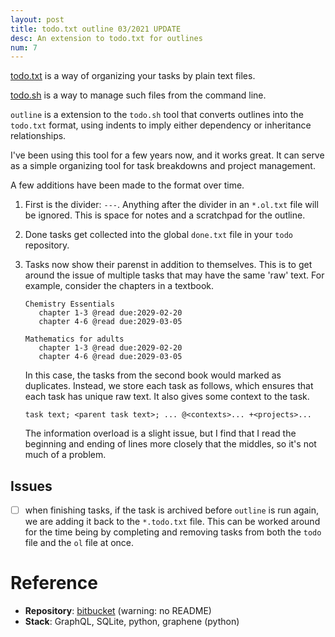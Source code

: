 ```yaml
---
layout: post
title: todo.txt outline 03/2021 UPDATE
desc: An extension to todo.txt for outlines
num: 7
---
```


[todo.txt](https://github.com/todotxt/todo.txt) is a way of organizing your tasks by plain text files.

[todo.sh](https://github.com/todotxt/todo.txt-cli) is a way to manage such files from the command line.

`outline` is a extension to the `todo.sh` tool that converts outlines into the
`todo.txt` format, using indents to imply either dependency or inheritance
relationships.



I've been using this tool for a few years now, and it works great.
It can serve as a simple organizing tool for task breakdowns and project
management.

A few additions have been made to the format over time.

1. First is the divider: `---`.
   Anything after the divider in an `*.ol.txt` file will be ignored.
   This is space for notes and a scratchpad for the outline.

2. Done tasks get collected into the global `done.txt` file in your `todo`
   repository.

3. Tasks now show their parenst in addition to themselves. This is to get around
   the issue of multiple tasks that may have the same 'raw' text. For example,
   consider the chapters in a textbook.

   ```
   Chemistry Essentials
      chapter 1-3 @read due:2029-02-20
      chapter 4-6 @read due:2029-03-05

   Mathematics for adults
      chapter 1-3 @read due:2029-02-20
      chapter 4-6 @read due:2029-03-05
   ```

   In this case, the tasks from the second book would marked as duplicates.
   Instead, we store each task as follows, which ensures that each task has
   unique raw text. It also gives some context to the task.
   ```
   task text; <parent task text>; ... @<contexts>... +<projects>...
   ```
   The information overload is a slight issue, but I find that I read the
   beginning and ending of lines more closely that the middles, so it's not much
   of a problem.


## Issues

- [ ] when finishing tasks, if the task is archived before `outline` is run
      again, we are adding it back to the `*.todo.txt` file. This can be worked
      around for the time being by completing and removing tasks from both the
      `todo` file and the `ol` file at once.


# Reference

- **Repository**: [bitbucket](https://bitbucket.org/sachinrudr/todo.actions.d/src) (warning: no README)
- **Stack**: GraphQL, SQLite, python, graphene (python)
